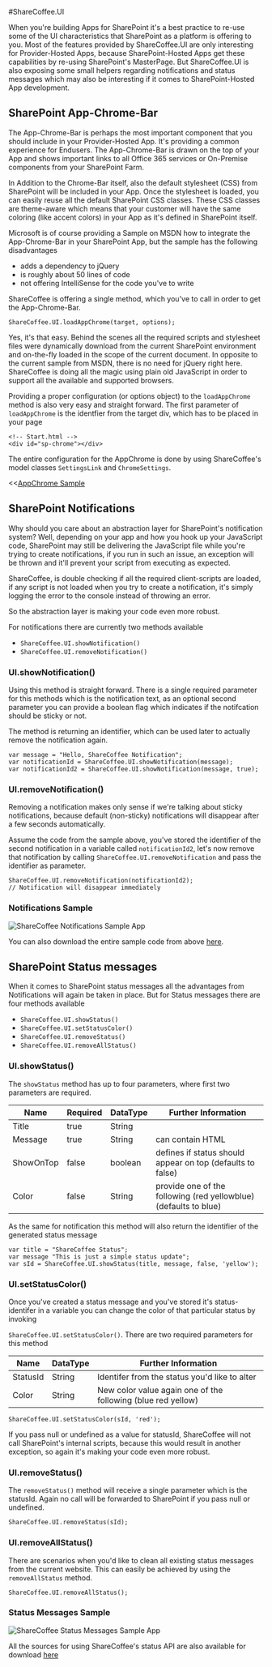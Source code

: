 #ShareCoffee.UI

When you're building Apps for SharePoint it's a best practice to re-use some of the UI characteristics that SharePoint as a platform is offering to you. Most of the features provided by ShareCoffee.UI are only interesting for Provider-Hosted Apps, because SharePoint-Hosted Apps get these capabilities by re-using SharePoint's MasterPage.
But ShareCoffee.UI is also exposing some small helpers regarding notifications and status messages which may also be interesting if it comes to SharePoint-Hosted App development.

## SharePoint App-Chrome-Bar

The App-Chrome-Bar is perhaps the most important component that you should include in your Provider-Hosted App. It's providing a common experience for Endusers. The App-Chrome-Bar is drawn on the top of your App and shows important links to all Office 365 services or On-Premise components from your SharePoint Farm.

In Addition to the Chrome-Bar itself, also the default stylesheet (CSS) from SharePoint will be included in your App. Once the stylesheet is loaded, you can easily reuse all the default SharePoint CSS classes. These CSS classes are theme-aware which means that your customer will have the same coloring (like accent colors) in your App as it's defined in SharePoint itself.

Microsoft is of course providing a Sample on MSDN how to integrate the App-Chrome-Bar in your SharePoint App, but the sample has the following disadvantages

 * adds a dependency to jQuery
 * is roughly about 50 lines of code
 * not offering IntelliSense for the code you've to write

ShareCoffee is offering a single method, which you've to call in order to get the App-Chrome-Bar.

    ShareCoffee.UI.loadAppChrome(target, options);

Yes, it's that easy. Behind the scenes all the required scripts and stylesheet files were dynamically download from the current SharePoint environment and on-the-fly loaded in the scope of the current document. In opposite to the current sample from MSDN, there is no need for jQuery right here. ShareCoffee is doing all the magic using plain old JavaScript in order to support all the available and supported browsers.

Providing a proper configuration (or options object) to the `loadAppChrome` method is also very easy and straight forward. The first parameter of `loadAppChrome` is the identfier from the target div, which has to be placed in your page

    <!-- Start.html -->
    <div id="sp-chrome"></div>

The entire configuration for the AppChrome is done by using ShareCoffee's model classes `SettingsLink` and `ChromeSettings`.

<<[AppChrome Sample](code/ui/app_chrome.js)


## SharePoint Notifications

Why should you care about an abstraction layer for SharePoint's notification system? Well, depending on your app and how you hook up your JavaScript code, SharePoint may still be delivering the JavaScript file while you're trying to create notifications, if you run in such an issue, an exception will be thrown and it'll prevent your script from executing as expected.

ShareCoffee, is double checking if all the required client-scripts are loaded, if any script is not loaded when you try to create a notification, it's simply logging the error to the console instead of throwing an error.

So the abstraction layer is making your code even more robust.

For notifications there are currently two methods available

  * `ShareCoffee.UI.showNotification()`
  * `ShareCoffee.UI.removeNotification()`

### UI.showNotification()

Using this method is straight forward. There is a single required parameter for this methods which is the notification text, as an optional second parameter you can provide a boolean flag which indicates if the notifcation should be sticky or not.

The method is returning an identifier, which can be used later to actually remove the notification again.

    var message = "Hello, ShareCoffee Notification";
    var notificationId = ShareCoffee.UI.showNotification(message);
    var notificationId2 = ShareCoffee.UI.showNotification(message, true);

### UI.removeNotification()

Removing a notification makes only sense if we're talking about sticky notifications, because default (non-sticky) notifications will disappear after a few seconds automatically.

Assume the code from the sample above, you've stored the identifier of the second notification in a variable called `notificationId2`, let's now remove that notification by calling `ShareCoffee.UI.removeNotification` and pass the identifier as parameter.

    ShareCoffee.UI.removeNotification(notificationId2);
    // Notification will disappear immediately

### Notifications Sample

![ShareCoffee Notifications Sample App](images/sharecoffee_ui/sharecoffee_notifications.png)

You can also download the entire sample code from above [here](http://1drv.ms/1BU2gvy).

## SharePoint Status messages

When it comes to SharePoint status messages all the advantages from Notifications will again be taken in place. But for Status messages there are four methods available

  * `ShareCoffee.UI.showStatus()`
  * `ShareCoffee.UI.setStatusColor()`
  * `ShareCoffee.UI.removeStatus()`
  * `ShareCoffee.UI.removeAllStatus()`

### UI.showStatus()

The `showStatus` method has up to four parameters, where first two parameters are required.

|Name|Required|DataType|Further Information|
|----|--------|--------|-------------------|
|Title|true|String||
|Message|true|String|can contain HTML|
|ShowOnTop|false|boolean|defines if status should appear on top (defaults to false)|
|Color|false|String|provide one of the following (red yellowblue) (defaults to blue)|

As the same for notification this method will also return the identifier of the generated status message

    var title = "ShareCoffee Status";
    var message "This is just a simple status update";
    var sId = ShareCoffee.UI.showStatus(title, message, false, 'yellow');


### UI.setStatusColor()

Once you've created a status message and you've stored it's status-identifer in a variable you can change the color of that particular status by invoking

`ShareCoffee.UI.setStatusColor()`. There are two required parameters for this method

|Name|DataType|Further Information|
|----|--------|-------------------|
|StatusId|String|Identifer from the status you'd like to alter|
|Color|String|New color value again one of the following (blue red yellow)|

    ShareCoffee.UI.setStatusColor(sId, 'red');

 If you pass null or undefined as a value for statusId, ShareCoffee will not call SharePoint's internal scripts, because this would result in another exception, so again it's making your code even more robust.


### UI.removeStatus()

The `removeStatus()` method will receive a single parameter which is the statusId. Again no call will be forwarded to SharePoint if you pass null or undefined.

    ShareCoffee.UI.removeStatus(sId);

### UI.removeAllStatus()

There are scenarios when you'd like to clean all existing status messages from the current website. This can easily be achieved by using the `removeAllStatus` method.

    ShareCoffee.UI.removeAllStatus();

### Status Messages Sample

![ShareCoffee Status Messages Sample App](images/sharecoffee_ui/sharecoffee_statusmessages.png)

All the sources for using ShareCoffee's status API are also available for download [here](http://1drv.ms/1BU2xyK)
